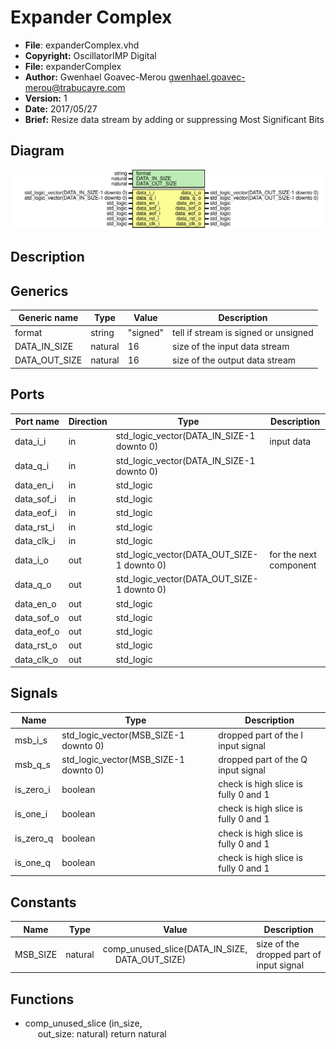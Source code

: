 # Expander Complex

- **File**: expanderComplex.vhd
- **Copyright:** OscillatorIMP Digital
- **File:** expanderComplex
- **Author:** Gwenhael Goavec-Merou <gwenhael.goavec-merou@trabucayre.com>
- **Version:** 1
- **Date:** 2017/05/27
- **Brief:** Resize data stream by adding or suppressing Most Significant Bits

## Diagram

![Diagram](expanderComplex.svg "Diagram")
## Description



 

 


 

 
## Generics

| Generic name  | Type    | Value    | Description                           |
| ------------- | ------- | -------- | ------------------------------------- |
| format        | string  | "signed" |  tell if stream is signed or unsigned |
| DATA_IN_SIZE  | natural | 16       |  size of the input data stream        |
| DATA_OUT_SIZE | natural | 16       |  size of the output data stream       |
## Ports

| Port name  | Direction | Type                                       | Description            |
| ---------- | --------- | ------------------------------------------ | ---------------------- |
| data_i_i   | in        | std_logic_vector(DATA_IN_SIZE-1 downto 0)  | input data             |
| data_q_i   | in        | std_logic_vector(DATA_IN_SIZE-1 downto 0)  |                        |
| data_en_i  | in        | std_logic                                  |                        |
| data_sof_i | in        | std_logic                                  |                        |
| data_eof_i | in        | std_logic                                  |                        |
| data_rst_i | in        | std_logic                                  |                        |
| data_clk_i | in        | std_logic                                  |                        |
| data_i_o   | out       | std_logic_vector(DATA_OUT_SIZE-1 downto 0) | for the next component |
| data_q_o   | out       | std_logic_vector(DATA_OUT_SIZE-1 downto 0) |                        |
| data_en_o  | out       | std_logic                                  |                        |
| data_sof_o | out       | std_logic                                  |                        |
| data_eof_o | out       | std_logic                                  |                        |
| data_rst_o | out       | std_logic                                  |                        |
| data_clk_o | out       | std_logic                                  |                        |
## Signals

| Name       | Type                                  | Description                            |
| ---------- | ------------------------------------- | -------------------------------------- |
| msb_i_s    | std_logic_vector(MSB_SIZE-1 downto 0) |  dropped part of the I input signal    |
| msb_q_s    | std_logic_vector(MSB_SIZE-1 downto 0) |  dropped part of the Q input signal    |
| is_zero_i  | boolean                               |  check is high slice is fully 0 and 1  |
|  is_one_i  | boolean                               |  check is high slice is fully 0 and 1  |
|  is_zero_q | boolean                               |  check is high slice is fully 0 and 1  |
|  is_one_q  | boolean                               |  check is high slice is fully 0 and 1  |
## Constants

| Name     | Type    | Value                                                                               | Description                                |
| -------- | ------- | ----------------------------------------------------------------------------------- | ------------------------------------------ |
| MSB_SIZE | natural |  comp_unused_slice(DATA_IN_SIZE,<br><span style="padding-left:20px"> DATA_OUT_SIZE) |  size of the dropped part of input signal  |
## Functions
- comp_unused_slice <font id="function_arguments">(in_size,<br><span style="padding-left:20px"> out_size: natural) </font> <font id="function_return">return natural </font>
